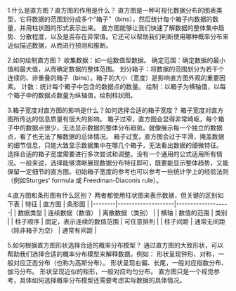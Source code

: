 1.什么是直方图？直方图的作用是什么？
直方图是一种可视化数据分布的图表类型，它将数据的范围划分成多个“箱子”（bins），然后统计每个箱子内数据的数量，并用柱状图的形式表示出来。
直方图能够让我们快速了解数据的整体集中趋势、分散程度，以及是否存在异常值。它还可以帮助我们判断使用哪种概率分布来近似描述数据，从而进行预测和推断。

2.如何绘制直方图？
收集数据：如一组数值型数据。
确定范围：确定数据的最小值和最大值，从而确定数据的整体范围。
划分箱子：将数据的范围划分为若干个连续的、非重叠的箱子（bins）。箱子的大小（宽度）是影响直方图外观的重要因素。
计数：统计每个箱子中包含的数据点的数量。
绘制：以箱子为横轴值，以每个箱子中的数据点数量为纵轴值，绘制柱状图。

3.箱子宽度对直方图的影响是什么？如何选择合适的箱子宽度？
箱子宽度对直方图所传达的信息质量有很大的影响。
箱子过窄，直方图会显得非常崎岖，每个箱子中的数据点很少，无法显示数据的整体分布趋势。就像展示每一个独立的数据点，看了也无法了解数据的总体情况。
箱子过宽，直方图会过于平滑，掩盖数据的细节信息，只能大致显示数据集中在哪几个箱子，无法看出数据的细微特征。
选择合适的箱子宽度需要进行多次尝试和调整。没有一个通用的公式适用所有情况。一般来说，选择能够清晰展现数据分布特征即可，既要能显示整体趋势，又能保留一定细节的直方图。初始箱子宽度的参考也可以参考一些统计学上的经验法则（例如Sturges' formula 或 Freedman-Diaconis rule）。

4.直方图和条形图有什么区别？
两者都使用柱状图来表示数据，但关键的区别如下表
| 特征   | 直方图             | 条形图            |
|--------|--------------------|-------------------|
| 数据类型 | 连续数据（数值）   | 离散数据（类别）  |
| 横轴   | 数值的范围         | 类别              |
| 柱子顺序 | 固定，表示连续的数值范围 | 可任意排列        |
| 柱子间距 | 通常无间距（除非箱子为空） | 通常有间距        |

5.如何根据直方图形状选择合适的概率分布模型？
通过直方图的大致形状，可以帮助我们选择合适的概率分布模型来解释数据。例如：
形状呈现钟形、对称，一般对应正态分布（也称为高斯分布）。
形状呈现右偏、长尾，一般对应指数分布、伽马分布。
形状呈现近似的矩形，一般对应均匀分布。
直方图只是一个视觉参考，具体如何选择概率分布模型还需要考虑实际数据的具体情况。